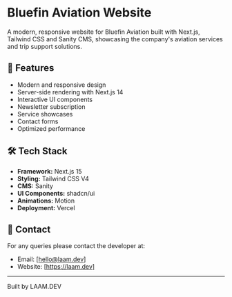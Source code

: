 # Bluefin Aviation Website

A modern, responsive website for Bluefin Aviation built with Next.js, Tailwind CSS and Sanity CMS, showcasing the company's aviation services and trip support solutions.

## 🚀 Features

- Modern and responsive design
- Server-side rendering with Next.js 14
- Interactive UI components
- Newsletter subscription
- Service showcases
- Contact forms
- Optimized performance

## 🛠️ Tech Stack

- **Framework:** Next.js 15
- **Styling:** Tailwind CSS V4
- **CMS:** Sanity
- **UI Components:** shadcn/ui
- **Animations:** Motion
- **Deployment:** Vercel

## 👥 Contact

For any queries please contact the developer at:

- Email: [hello@laam.dev]
- Website: [https://laam.dev]

---

Built by LAAM.DEV
